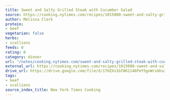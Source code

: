 ```yaml
---
title: Sweet and Salty Grilled Steak with Cucumber Salad
source: https://cooking.nytimes.com/recipes/1015080-sweet-and-salty-grilled-steak-with-cucumber-salad
author: Melissa Clark
protein:
- beef
vegetarian: false
herbs:
- scallions
feeds: 0
rating: 0
category: dinner
url: "/notes/cooking.nytimes.com/sweet-and-salty-grilled-steak-with-cucumber-salad.html"
external_url: https://cooking.nytimes.com/recipes/1015080-sweet-and-salty-grilled-steak-with-cucumber-salad
drive_url: https://drive.google.com/file/d/1THZXsIGf8K2146PeY5gnWrsbhu27hLwl/view?usp=drive_link
tags:
- beef
- scallions
source_index_title: New York Times Cooking
---
```



